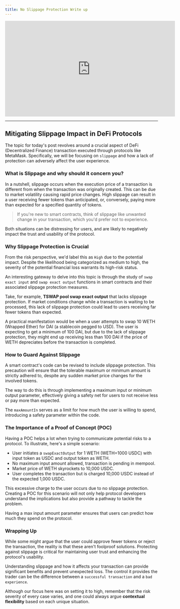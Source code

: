 ```yaml
---
title: No Slippage Protection Write up
---
```


<iframe width="560" height="315" src="https://www.youtube.com/embed/TSXuFFB0kVE?si=FkJe7gFG-6WBadrK" title="YouTube video player" frameborder="0" allow="accelerometer; autoplay; clipboard-write; encrypted-media; gyroscope; picture-in-picture; web-share" allowfullscreen></iframe>

---

## Mitigating Slippage Impact in DeFi Protocols

The topic for today's post revolves around a crucial aspect of DeFi (Decentralized Finance) transaction executed through protocols like MetaMask. Specifically, we will be focusing on `slippage` and how a lack of protection can adversely affect the user experience.

### What is Slippage and why should it concern you?

In a nutshell, slippage occurs when the execution price of a transaction is different from when the transaction was originally created. This can be due to market volatility causing rapid price changes. High slippage can result in a user receiving fewer tokens than anticipated, or, conversely, paying more than expected for a specified quantity of tokens.

> If you're new to smart contracts, think of slippage like unwanted change in your transaction, which you'd prefer not to experience.

Both situations can be distressing for users, and are likely to negatively impact the trust and usability of the protocol.

### Why Slippage Protection is Crucial

From the risk perspective, we'd label this as `High` due to the potential impact. Despite the likelihood being categorized as medium to high, the severity of the potential financial loss warrants its high-risk status.

An interesting gateway to delve into this topic is through the study of `swap exact input` and `swap exact output` functions in smart contracts and their associated slippage protection measures.

Take, for example, **TSWAP pool swap exact output** that lacks slippage protection. If market conditions change while a transaction is waiting to be processed, this lack of slippage protection could lead to users receiving far fewer tokens than expected.

A practical manifestation would be when a user attempts to swap 10 WETH (Wrapped Ether) for DAI (a stablecoin pegged to USD). The user is expecting to get a minimum of 100 DAI, but due to the lack of slippage protection, they might end up receiving less than 100 DAI if the price of WETH depreciates before the transaction is completed.

### How to Guard Against Slippage

A smart contract's code can be revised to include slippage protection. This precaution will ensure that the tolerable maximum or minimum amount is strictly adhered to, despite any sudden market price changes for the involved tokens.

The way to do this is through implementing a maximum input or minimum output parameter, effectively giving a safety net for users to not receive less or pay more than expected.

The `maxAmountIn` serves as a limit for how much the user is willing to spend, introducing a safety parameter within the code.

### The Importance of a Proof of Concept (POC)

Having a POC helps a lot when trying to communicate potential risks to a protocol. To illustrate, here's a simple scenario:

- User initiates a `swapExactOutput` for 1 WETH (WETH=1000 USDC) with input token as USDC and output token as WETH.
- No maximum input amount allowed, transaction is pending in mempool.
- Market price of WETH skyrockets to 10,000 USDC.
- User completes the transaction but is charged 10,000 USDC instead of the expected 1,000 USDC.

This excessive charge to the user occurs due to no slippage protection. Creating a POC for this scenario will not only help protocol developers understand the implications but also provide a pathway to tackle the problem.

Having a max input amount parameter ensures that users can predict how much they spend on the protocol.

### Wrapping Up

While some might argue that the user could approve fewer tokens or reject the transaction, the reality is that these aren't foolproof solutions. Protecting against slippage is critical for maintaining user trust and enhancing the protocol's usability.

Understanding slippage and how it affects your transaction can provide significant benefits and prevent unexpected loss. The control it provides the trader can be the difference between a `successful transaction` and a `bad experience`.

Although our focus here was on setting it to high, remember that the risk severity of every case varies, and one could always argue **contextual flexibility** based on each unique situation.
